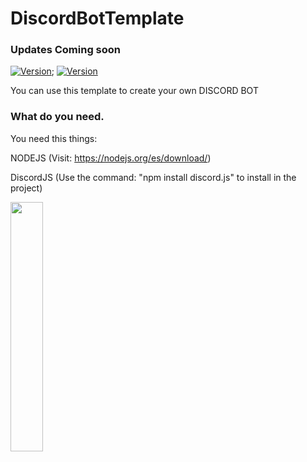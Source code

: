 # DiscordBotTemplate
### Updates Coming soon

[![Version](https://img.shields.io/badge/DiscordBotTemplate-1.0.0-brightgreen.svg?maxAge=259200)]();
[![Version](https://img.shields.io/badge/Relase-InDEV-orange.svg?maxAge=259200)]()

You can use this template to create your own DISCORD BOT

### What do you need.

You need this things:

NODEJS (Visit: https://nodejs.org/es/download/)

DiscordJS (Use the command: "npm install discord.js" to install in the project)

<img src="" width="32%"></img>
